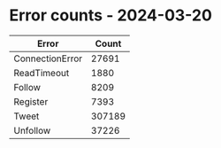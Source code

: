 # Error counts - 2024-03-20

| Error           | Count  |
| --------------- | ------ |
| ConnectionError | 27691  |
| ReadTimeout     | 1880   |
| Follow          | 8209   |
| Register        | 7393   |
| Tweet           | 307189 |
| Unfollow        | 37226  |
